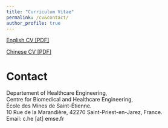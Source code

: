 ```yaml
---
title: "Curriculum Vitae"
permalink: /cv&contact/
author_profile: true
---
```


[English CV [PDF]](https://hechen95.github.io/files/cv/HE_CV_EN.pdf)

[Chinese CV [PDF]](https://ieeexplore.ieee.org/author/37088527349)

# Contact
Departement of Healthcare Engineering, <br>
Centre for Biomedical and Healthcare Engineering,<br>
École des Mines de Saint-Étienne. <br>
10 Rue de la Marandière, 42270 Saint-Priest-en-Jarez, France. <br>
Email: c.he [at] emse.fr
